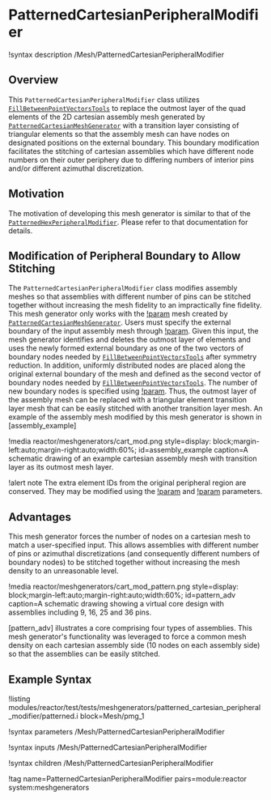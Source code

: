 # PatternedCartesianPeripheralModifier

!syntax description /Mesh/PatternedCartesianPeripheralModifier

## Overview

This `PatternedCartesianPeripheralModifier` class utilizes [`FillBetweenPointVectorsTools`](/FillBetweenPointVectorsTools.md) to replace the outmost layer of the quad elements of the 2D cartesian assembly mesh generated by [`PatternedCartesianMeshGenerator`](PatternedCartesianMeshGenerator.md) with a transition layer consisting of triangular elements so that the assembly mesh can have nodes on designated positions on the external boundary. This boundary modification facilitates the stitching of cartesian assemblies which have different node numbers on their outer periphery due to differing numbers of interior pins and/or different azimuthal discretization.

##  Motivation

The motivation of developing this mesh generator is similar to that of the [`PatternedHexPeripheralModifier`](/PatternedHexPeripheralModifier.md). Please refer to that documentation for details.

## Modification of Peripheral Boundary to Allow Stitching

The `PatternedCartesianPeripheralModifier` class modifies assembly meshes so that assemblies with different number of pins can be stitched together without increasing the mesh fidelity to an impractically fine fidelity. This mesh generator only works with the [!param](/Mesh/PatternedCartesianPeripheralModifier/input) mesh created by [`PatternedCartesianMeshGenerator`](PatternedCartesianMeshGenerator.md). Users must specify the external boundary of the input assembly mesh through [!param](/Mesh/PatternedCartesianPeripheralModifier/input_mesh_external_boundary). Given this input, the mesh generator identifies and deletes the outmost layer of elements and uses the newly formed external boundary as one of the two vectors of boundary nodes needed by [`FillBetweenPointVectorsTools`](/FillBetweenPointVectorsTools.md) after symmetry reduction. In addition, uniformly distributed nodes are placed along the original external boundary of the mesh and defined as the second vector of boundary nodes needed by [`FillBetweenPointVectorsTools`](/FillBetweenPointVectorsTools.md). The number of new boundary nodes is specified using [!param](/Mesh/PatternedHexPeripheralModifier/new_num_sector). Thus, the outmost layer of the assembly mesh can be replaced with a triangular element transition layer mesh that can be easily stitched with another transition layer mesh. An example of the assembly mesh modified by this mesh generator is shown in [assembly_example]

!media reactor/meshgenerators/cart_mod.png
      style=display: block;margin-left:auto;margin-right:auto;width:60%;
      id=assembly_example
      caption=A schematic drawing of an example cartesian assembly mesh with transition layer as its outmost mesh layer.

!alert note
The extra element IDs from the original peripheral region are conserved. They may be modified using the [!param](/Mesh/PatternedCartesianPeripheralModifier/extra_id_names_to_modify) and [!param](/Mesh/PatternedCartesianPeripheralModifier/new_extra_id_values_to_assign) parameters.

## Advantages

This mesh generator forces the number of nodes on a cartesian mesh to match a user-specified input. This allows assemblies with different number of pins or azimuthal discretizations (and consequently different numbers of boundary nodes) to be stitched together without increasing the mesh density to an unreasonable level.

!media reactor/meshgenerators/cart_mod_pattern.png
      style=display: block;margin-left:auto;margin-right:auto;width:60%;
      id=pattern_adv
      caption=A schematic drawing showing a virtual core design with assemblies including 9, 16, 25 and 36 pins.

[pattern_adv] illustrates a core comprising four types of assemblies. This mesh generator's functionality was leveraged to force a common mesh density on each cartesian assembly side (10 nodes on each assembly side) so that the assemblies can be easily stitched.

## Example Syntax

!listing modules/reactor/test/tests/meshgenerators/patterned_cartesian_peripheral_modifier/patterned.i block=Mesh/pmg_1

!syntax parameters /Mesh/PatternedCartesianPeripheralModifier

!syntax inputs /Mesh/PatternedCartesianPeripheralModifier

!syntax children /Mesh/PatternedCartesianPeripheralModifier

!tag name=PatternedCartesianPeripheralModifier pairs=module:reactor system:meshgenerators

